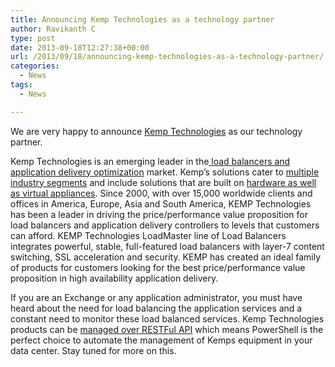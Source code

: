 ```yaml
---
title: Announcing Kemp Technologies as a technology partner
author: Ravikanth C
type: post
date: 2013-09-18T12:27:38+00:00
url: /2013/09/18/announcing-kemp-technologies-as-a-technology-partner/
categories:
  - News
tags:
  - News

---
```

We are very happy to announce [Kemp Technologies][1] as our technology partner.

Kemp Technologies is an emerging leader in the[ load balancers and application delivery optimization][2] market. Kemp&#8217;s solutions cater to [multiple industry segments][3] and include solutions that are built on [hardware as well as virtual appliances][2]. Since 2000, with over 15,000 worldwide clients and offices in America, Europe, Asia and South America, KEMP Technologies has been a leader in driving the price/performance value proposition for load balancers and application delivery controllers to levels that customers can afford. KEMP Technologies LoadMaster line of Load Balancers integrates powerful, stable, full-featured load balancers with layer-7 content switching, SSL acceleration and security. KEMP has created an ideal family of products for customers looking for the best price/performance value proposition in high availability application delivery.

If you are an Exchange or any application administrator, you must have heard about the need for load balancing the application services and a constant need to monitor these load balanced services. Kemp Technologies products can be <a href="http://kemptechnologies.com/files/downloads/documentation/7.0/Interface_Descriptions/Interface_Description-RESTful_API.pdf">managed over RESTFul API</a> which means PowerShell is the perfect choice to automate the management of Kemps equipment in your data center. Stay tuned for more on this.


[1]: http://kemptechnologies.com/
[2]: http://kemptechnologies.com/products-solutions
[3]: http://kemptechnologies.com/products/industry/industry-solutions